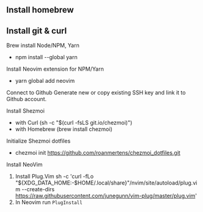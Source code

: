 Install homebrew
-

Install git & curl
-

Brew install Node/NPM, Yarn
- npm install --global yarn

Install Neovim extension for NPM/Yarn
- yarn global add neovim

Connect to Github
Generate new or copy existing SSH key and link it to Github account.

Install Shezmoi
- with Curl (sh -c "$(curl -fsLS git.io/chezmoi)")
- with Homebrew (brew install chezmoi)

Initialize Shezmoi dotfiles
- chezmoi init https://github.com/roanmertens/chezmoi_dotfiles.git

Install NeoVim
1. Install Plug.Vim
    sh -c 'curl -fLo "${XDG_DATA_HOME:-$HOME/.local/share}"/nvim/site/autoload/plug.vim --create-dirs \
           https://raw.githubusercontent.com/junegunn/vim-plug/master/plug.vim'
2. In Neovim run `PlugInstall`

